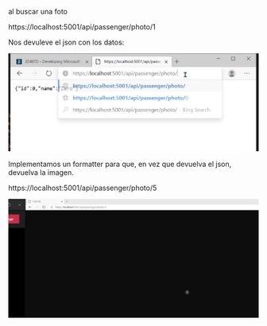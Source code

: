 al buscar una foto

https://localhost:5001/api/passenger/photo/1

Nos devuleve el json con los datos:

![5](https://github.com/JuanjoSalva/Creating-Custom-Filters-and-Formatters/blob/master/img/json.PNG)


Implementamos un formatter para que, en vez que devuelva el json, devuelva la imagen.

https://localhost:5001/api/passenger/photo/5

![5](https://github.com/JuanjoSalva/Creating-Custom-Filters-and-Formatters/blob/master/img/5.PNG)
